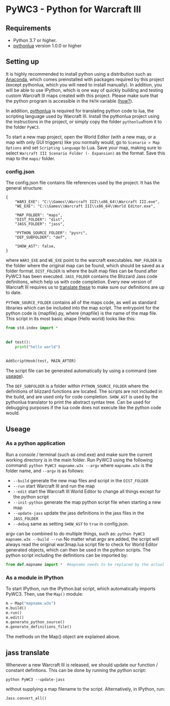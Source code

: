 # PyWC3 - Python for Warcraft III
## Requirements
- Python 3.7 or higher.
- [pythonlua](http://www.github.com/Blimba/python-lua/) version 1.0.0 or higher 
## Setting up
It is highly recommended to install python using a distribution such as 
[Anaconda](https://www.anaconda.com/distribution/), which comes preinstalled with packages required by this project
(except pythonlua, which you will need to install manually). 
In addition, you will be able to use IPython, which is one way of quickly building and testing custom Warcraft III maps 
created with this project. Please make sure that the python program is accessible in the `PATH` variable 
([how?](https://geek-university.com/python/add-python-to-the-windows-path/)).

In addition, [pythonlua](http://www.github.com/Blimba/python-lua/) is required for translating python code to lua, 
the scripting language used by Warcraft III. Install the pythonlua project using the instructions in the project, 
 or simply copy the folder `pythonlua`from it to the folder `PyWC3`.

To start a new map project, open the World Editor (with a new map, or a map with only GUI triggers) like you normally 
would, go to `Scenario > Map Options` and set `Scripting Language` to Lua. Save your map, making sure to select 
`Warcraft III Scenario Folder (- Expansion)` as the format. Save this map to the `maps/` folder. 
### config.json  

The config.json file contains file references used by the project. It has the general structure:  
```
{
    "WAR3_EXE": "C:\\Games\\Warcraft III\\x86_64\\Warcraft III.exe",
    "WE_EXE": "C:\\Games\\Warcraft III\\x86_64\\World Editor.exe",

    "MAP_FOLDER": "maps",
    "DIST_FOLDER": "dist",
    "JASS_FOLDER": "jass",

    "PYTHON_SOURCE_FOLDER": "pysrc",
    "DEF_SUBFOLDER": "def",

    "SHOW_AST": false,
}
``` 
where `WAR3_EXE` and `WE_EXE` point to the warcraft executables. `MAP_FOLDER` is the folder where the
original map can be found, which should be saved as a folder format. `DIST_FOLDER` is where the built map files can
be found after PyWC3 has been executed. `JASS_FOLDER` contains the Blizzard Jass code definitions, which help us
with code completion. Every new version of Warcraft III requires us to [translate these](#jass-translate) to make sure 
our definitions are up to date.

`PYTHON_SOURCE_FOLDER` contains all of the maps code, as well as standard libraries which can be included into the 
map script. The entrypoint for the python code is {mapfile}.py, where {mapfile} is the name of the map file. This script
in its most basic shape (Hello world) looks like this:

```python
from std.index import *
            
            
def test():
    print("hello world")
    
    
AddScriptHook(test, MAIN_AFTER)
```
The script file can be generated automatically by using a command (see [useage](#useage)).

The `DEF_SUBFOLDER` is a folder within `PYTHON_SOURCE_FOLDER` where the definitions of blizzard functions are located.
The scripts are not included in the build, and are used only for code completion. `SHOW_AST` is used by the pythonlua
translator to print the abstract syntax tree. Can be used for debugging purposes if the lua code does not execute like
the python code would.

## Useage
### As a python application
Run a console / terminal (such as cmd.exe) and make sure the current working directory is in the main folder. Run PyWC3
using the following command: `python PyWC3 mapname.w3x --argv` where `mapname.w3x` is the folder name, and `--argv` is as follows:
- `--build` generate the new map files and script in the `DIST_FOLDER`
- `--run` start Warcraft III and run the map
- `--edit` start the Warcraft III World Editor to change all things except for the python script
- `--init-python` generate the map python script file when starting a new map
- `--update-jass` update the jass definitions in the jass files in the `JASS_FOLDER`
- `--debug` same as setting `SHOW_AST` to `true` in config.json.
  
argv can be combined to do multiple things, such as: `python PyWC3 mapname.w3x --build --run`
No matter what argv are added, the script will always read the original war3map.lua script file to check for World Editor
generated objects, which can then be used in the python scripts. The python script including the definitions can be 
imported by:
```python
from def.mapname import *  #mapname needs to be replaced by the actual map filename.
```
### As a module in IPython
To start IPython, run the IPython.bat script, which automatically imports PyWC3. Then, use the `Map()` module:
```python
m = Map("mapname.w3x")
m.build()
m.run()
m.edit()
m.generate_python_source()
m.generate_definitions_file()
```
The methods on the Map() object are explained above.
## jass translate

Whenever a new Warcraft III is released, we should update our function / constant defintions. 
This can be done by running the python script:

```
python PyWC3 --update-jass
```

without supplying a map filename to the script. Alternatively, in IPython, run:
```python
Jass.convert_all()
```